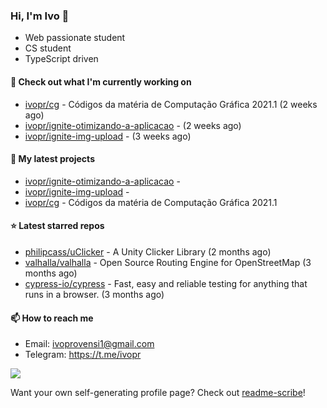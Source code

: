 ### Hi, I'm Ivo 👋

* Web passionate student
* CS student
* TypeScript driven

#### 👷 Check out what I'm currently working on

- [ivopr/cg](https://github.com/ivopr/cg) - Códigos da matéria de Computação Gráfica 2021.1 (2 weeks ago)
- [ivopr/ignite-otimizando-a-aplicacao](https://github.com/ivopr/ignite-otimizando-a-aplicacao) -  (2 weeks ago)
- [ivopr/ignite-img-upload](https://github.com/ivopr/ignite-img-upload) -  (3 weeks ago)

#### 🌱 My latest projects

- [ivopr/ignite-otimizando-a-aplicacao](https://github.com/ivopr/ignite-otimizando-a-aplicacao) - 
- [ivopr/ignite-img-upload](https://github.com/ivopr/ignite-img-upload) - 
- [ivopr/cg](https://github.com/ivopr/cg) - Códigos da matéria de Computação Gráfica 2021.1

#### ⭐️ Latest starred repos

- [philipcass/uClicker](https://github.com/philipcass/uClicker) - A Unity Clicker Library (2 months ago)
- [valhalla/valhalla](https://github.com/valhalla/valhalla) - Open Source Routing Engine for OpenStreetMap (3 months ago)
- [cypress-io/cypress](https://github.com/cypress-io/cypress) - Fast, easy and reliable testing for anything that runs in a browser. (3 months ago)

#### 📫 How to reach me

- Email: [ivoprovensi1@gmail.com](mailto://ivoprovensi1@gmail.com)
- Telegram: https://t.me/ivopr

![](https://github-readme-stats.vercel.app/api/top-langs/?username=ivopr&layout=compact&theme=react)

Want your own self-generating profile page? Check out [readme-scribe](https://github.com/muesli/readme-scribe)!
